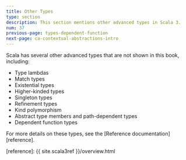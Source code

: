 ```yaml
---
title: Other Types
type: section
description: This section mentions other advanced types in Scala 3.
num: 37
previous-page: types-dependent-function
next-page: ca-contextual-abstractions-intro
---
```



Scala has several other advanced types that are not shown in this book, including:

- Type lambdas
- Match types
- Existential types
- Higher-kinded types
- Singleton types
- Refinement types
- Kind polymorphism
- Abstract type members and path-dependent types
- Dependent function types

For more details on these types, see the [Reference documentation][reference].




[reference]: {{ site.scala3ref }}/overview.html
